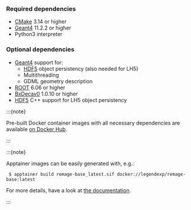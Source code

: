 ### Required dependencies

- [CMake] 3.14 or higher
- [Geant4] 11.2.2 or higher
- Python3 interpreter

### Optional dependencies

- [Geant4] support for:
  - [HDF5] object persistency (also needed for LH5)
  - Multithreading
  - GDML geometry description
- [ROOT] 6.06 or higher
- [BxDecay0] 1.0.10 or higher
- [HDF5] C++ support for LH5 object persistency

:::{note}

Pre-built Docker container images with all necessary dependencies are available
[on Docker Hub](https://hub.docker.com/r/legendexp/remage-base).

:::

:::{note}

Apptainer images can be easily generated with, e.g.:

```console
 $ apptainer build remage-base_latest.sif docker://legendexp/remage-base:latest
```

For more details, have a look at
[the documentation](https://apptainer.org/docs/user/main/build_a_container.html).

:::

[CMake]: https://cmake.org
[BxDecay0]: https://github.com/BxCppDev/bxdecay0
[Geant4]: https://geant4.web.cern.ch
[HDF5]: https://www.hdfgroup.org/solutions/hdf5
[ROOT]: https://root.cern.ch
